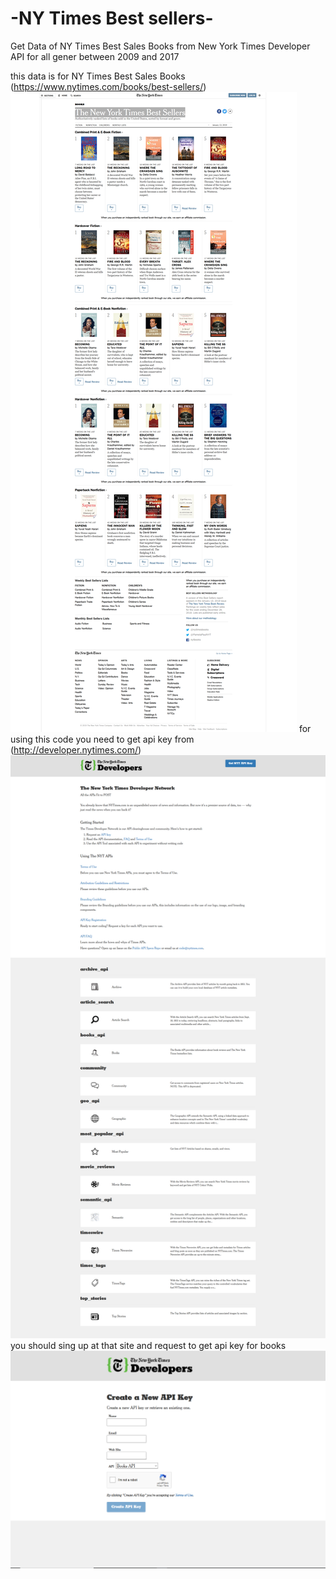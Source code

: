 # -NY Times Best sellers-
Get Data of NY Times Best Sales Books from New York Times Developer API
for all gener between 2009 and 2017

this data is for NY Times Best Sales Books (https://www.nytimes.com/books/best-sellers/)
![NY-Times-Best-Sales-Books](https://github.com/alisharifi2000/-NY-Times-Best-Sales-Books-/blob/master/Best%20Sellers%20-%20The%20New%20York%20Times.png)
for using this code you need to get api key from (http://developer.nytimes.com/)
![NY Times Developers](https://github.com/alisharifi2000/-NY-Times-Best-Sales-Books-/blob/master/API%20Gallery%20-%20NYT%20Developers%20Network%20.png)
you should sing up at that site and request to get api key for books
![api for books](https://github.com/alisharifi2000/-NY-Times-Best-Sales-Books-/blob/master/api.png)

